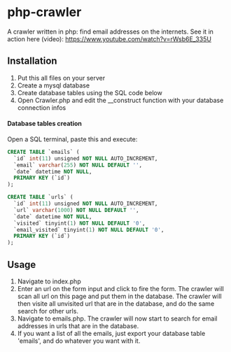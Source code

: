 # php-crawler
A crawler written in php: find email addresses on the internets.
See it in action here (video): https://www.youtube.com/watch?v=rWsb6E_335U

## Installation
1. Put this all files on your server
2. Create a mysql database
3. Create database tables using the SQL code below
4. Open Crawler.php and edit the __construct function with your database connection infos

#### Database tables creation
Open a SQL terminal, paste this and execute:
```sql
CREATE TABLE `emails` (
  `id` int(11) unsigned NOT NULL AUTO_INCREMENT,
  `email` varchar(255) NOT NULL DEFAULT '',
  `date` datetime NOT NULL,
  PRIMARY KEY (`id`)
);

CREATE TABLE `urls` (
  `id` int(11) unsigned NOT NULL AUTO_INCREMENT,
  `url` varchar(1000) NOT NULL DEFAULT '',
  `date` datetime NOT NULL,
  `visited` tinyint(1) NOT NULL DEFAULT '0',
  `email_visited` tinyint(1) NOT NULL DEFAULT '0',
  PRIMARY KEY (`id`)
);
```
## Usage
1. Navigate to index.php
2. Enter an url on the form input and click to fire the form. The crawler will scan all url on this page and put them in the database.
The crawler will then visite all unvisited url that are in the database, and do the same search for other urls.
3. Navigate to emails.php. The crawler will now start to search for email addresses in urls that are in the database.
4. If you want a list of all the emails, just export your database table 'emails', and do whatever you want with it.
